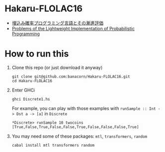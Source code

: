 # Hakaru-FLOLAC16

* [埋込み確率プログラミング言語とその漸進評価](http://okmij.org/ftp/kakuritu/Hakaru10/PPL.pdf)
* [Problems of the Lightweight Implementation of Probabilistic Programming](http://okmij.org/ftp/kakuritu/Hakaru10/PPS2016.pdf)

# How to run this

1. Clone this repo (or just download it anyway)

    ```shell
    git clone git@github.com:banacorn/Hakaru-FLOLAC16.git
    cd Hakaru-FLOLAC16
    ```

2. Enter GHCi

    ```shell
    ghci Discrete1.hs
    ```

    For example, you can play with those examples with `runSample :: Int -> Dst a -> [a]` in `Discrete`

    ```
    *Discrete> runSample 10 twocoins
    [True,False,True,False,False,True,False,False,False,True]
    ```

3. You may need some of these packages: `mtl`, `transformers`, `random`

    ```shell
    cabal install mtl transformers random
    ```
